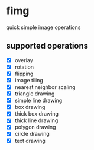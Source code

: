 # fimg

quick simple image operations

## supported operations

- [x] overlay
- [x] rotation
- [x] flipping
- [x] image tiling
- [x] nearest neighbor scaling
- [x] triangle drawing
- [x] simple line drawing
- [x] box drawing
- [x] thick box drawing
- [x] thick line drawing
- [x] polygon drawing
- [x] circle drawing
- [x] text drawing
